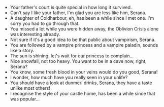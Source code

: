 - Your father's court is quite special in how long it survived.
- Can't say I like your father, I'm glad you are less like him, Serana.
- A daughter of Coldharbour, eh, has been a while since I met one. I'm sorry you had to go through that.
- You missed a lot while you were hidden away, the Oblivion Crisis alone was interesting already.
- Not sure if it's a good idea to be that public about vampirism, Serana.
- You are followed by a vampire princess and a vampire paladin, sounds like a story.
- The sun is shining, let's wait for our princess to complain...
- Nice snowfall, not too heavy. You want to be in a cave now, right, Serana?
- You know, some fresh blood in your veins would do you good, Serana!
- I wonder, how much have you really seen in your unlife?
- You should have a look at dunmeri drinks, Serana, they have a taste unlike most others!
- I recognise the style of your castle home, has been a while since that was popular...
